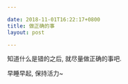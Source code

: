 ```yaml
---

date: 2018-11-01T16:22:17+0800
title: 做正确的事
layout: post

---
```


知道什么是错的之后, 就尽量做正确的事吧.

早睡早起, 保持活力~

